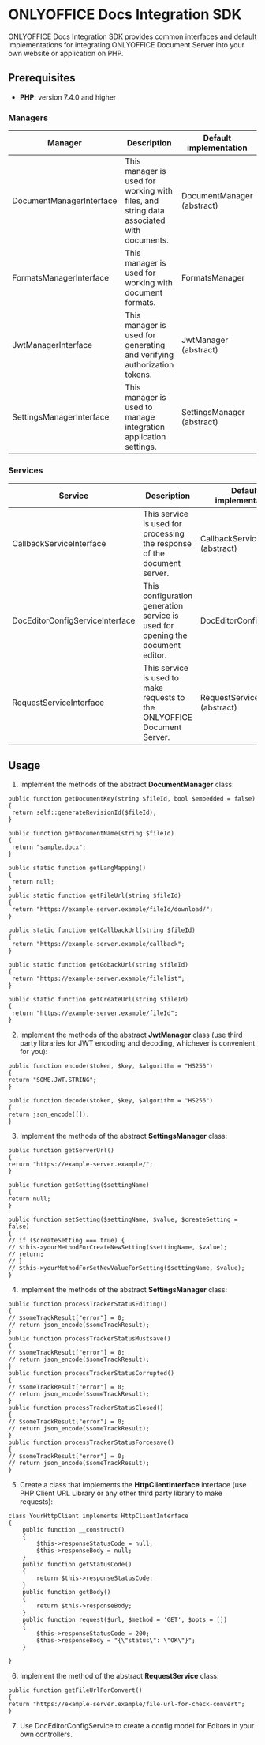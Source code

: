 # ONLYOFFICE Docs Integration SDK

ONLYOFFICE Docs Integration SDK provides common interfaces and default implementations for integrating ONLYOFFICE Document Server into your own website or application on PHP.

## Prerequisites
* **PHP**: version 7.4.0 and higher

### Managers

| Manager                       | Description                                                             | Default implementation           |
| ----------------------------- | ----------------------------------------------------------------------- | -------------------------------- |
| DocumentManagerInterface | This manager is used for working with files, and string data associated with documents. | DocumentManager (abstract) |
| FormatsManagerInterface | This manager is used for working with document formats. | FormatsManager |
| JwtManagerInterface | This manager is used for generating and verifying authorization tokens. | JwtManager (abstract) |
| SettingsManagerInterface | This manager is used to manage integration application settings. | SettingsManager (abstract) |

### Services

| Service                       | Description                                                             | Default implementation           |
| ----------------------------- | ----------------------------------------------------------------------- | -------------------------------- |
| CallbackServiceInterface | This service is used for processing the response of the document server. | CallbackService (abstract) |
| DocEditorConfigServiceInterface | This configuration generation service is used for opening the document editor. | DocEditorConfigService |
| RequestServiceInterface | This service is used to make requests to the ONLYOFFICE Document Server. | RequestService (abstract) |

## Usage
1. Implement the methods of the abstract **DocumentManager** class:
```
public function getDocumentKey(string $fileId, bool $embedded = false)
{
 return self::generateRevisionId($fileId);
}

public function getDocumentName(string $fileId)
{
 return "sample.docx";
}

public static function getLangMapping()
{
 return null;
}
public static function getFileUrl(string $fileId)
{
 return "https://example-server.example/fileId/download/";
}

public static function getCallbackUrl(string $fileId)
{
 return "https://example-server.example/callback";
}

public static function getGobackUrl(string $fileId)
{
 return "https://example-server.example/filelist";
}

public static function getCreateUrl(string $fileId)
{
 return "https://example-server.example/fileId";
}
```
2. Implement the methods of the abstract **JwtManager** class (use third party libraries for JWT encoding and decoding, whichever is convenient for you):
```    
public function encode($token, $key, $algorithm = "HS256")
{
return "SOME.JWT.STRING";
}

public function decode($token, $key, $algorithm = "HS256")
{
return json_encode([]);
}
```
3. Implement the methods of the abstract **SettingsManager** class:
```    
public function getServerUrl()
{
return "https://example-server.example/";
}

public function getSetting($settingName)
{
return null;
}

public function setSetting($settingName, $value, $createSetting = false)
{
// if ($createSetting === true) {
// $this->yourMethodForCreateNewSetting($settingName, $value);
// return;
// }
// $this->yourMethodForSetNewValueForSetting($settingName, $value);
}
```
4. Implement the methods of the abstract **SettingsManager** class:
```
public function processTrackerStatusEditing()
{
// $someTrackResult["error"] = 0;
// return json_encode($someTrackResult);
}
public function processTrackerStatusMustsave()
{
// $someTrackResult["error"] = 0;
// return json_encode($someTrackResult);
}
public function processTrackerStatusCorrupted()
{
// $someTrackResult["error"] = 0;
// return json_encode($someTrackResult);
}
public function processTrackerStatusClosed()
{
// $someTrackResult["error"] = 0;
// return json_encode($someTrackResult);
}
public function processTrackerStatusForcesave()
{
// $someTrackResult["error"] = 0;
// return json_encode($someTrackResult);
}
```
5. Create a class that implements the **HttpClientInterface** interface (use PHP Client URL Library or any other third party library to make requests):
```    
class YourHttpClient implements HttpClientInterface
{
    public function __construct()
    {
        $this->responseStatusCode = null;
        $this->responseBody = null;
    }
    public function getStatusCode()
    {
        return $this->responseStatusCode;
    }
    public function getBody()
    {
        return $this->responseBody;
    }
    public function request($url, $method = 'GET', $opts = [])
    {
        $this->responseStatusCode = 200;
        $this->responseBody = "{\"status\": \"OK\"}";
    }

}
```
6. Implement the method of the abstract **RequestService** class:
```    
public function getFileUrlForConvert()
{
return "https://example-server.example/file-url-for-check-convert";
}
```
7. Use DocEditorConfigService to create a config model for Editors in your own controllers.